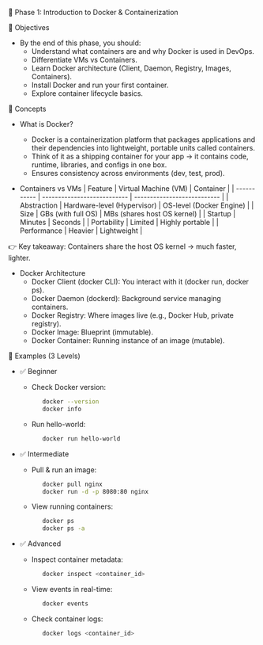 🐳 Phase 1: Introduction to Docker & Containerization

🎯 Objectives
- By the end of this phase, you should:
  - Understand what containers are and why Docker is used in DevOps.
  - Differentiate VMs vs Containers.
  - Learn Docker architecture (Client, Daemon, Registry, Images, Containers).
  - Install Docker and run your first container.
  - Explore container lifecycle basics.

📘 Concepts
- What is Docker?
  - Docker is a containerization platform that packages applications and their      dependencies into lightweight, portable units called containers.
  - Think of it as a shipping container for your app → it contains code, runtime, libraries, and configs in one box.
  - Ensures consistency across environments (dev, test, prod).

- Containers vs VMs
| Feature     | Virtual Machine (VM)        | Container                   |
| ----------- | --------------------------- | --------------------------- |
| Abstraction | Hardware-level (Hypervisor) | OS-level (Docker Engine)    |
| Size        | GBs (with full OS)          | MBs (shares host OS kernel) |
| Startup     | Minutes                     | Seconds                     |
| Portability | Limited                     | Highly portable             |
| Performance | Heavier                     | Lightweight                 |

👉 Key takeaway: Containers share the host OS kernel → much faster, lighter.

- Docker Architecture
  - Docker Client (docker CLI): You interact with it (docker run, docker ps).
  - Docker Daemon (dockerd): Background service managing containers.
  - Docker Registry: Where images live (e.g., Docker Hub, private registry).
  - Docker Image: Blueprint (immutable).
  - Docker Container: Running instance of an image (mutable).

🧪 Examples (3 Levels)
- ✅ Beginner
  - Check Docker version:
    ```bash
       docker --version
       docker info
    ```
  
  - Run hello-world:
    ```bash
       docker run hello-world
    ```

- ✅ Intermediate
  - Pull & run an image:
    ```bash
       docker pull nginx
       docker run -d -p 8080:80 nginx
    ```

  - View running containers:
    ```bash
       docker ps
       docker ps -a
    ```

- ✅ Advanced
  - Inspect container metadata:
    ```bash
       docker inspect <container_id>
    ```
  
  - View events in real-time:
    ```bash
       docker events
    ```
  
  - Check container logs:
    ```bash
       docker logs <container_id>
         
 